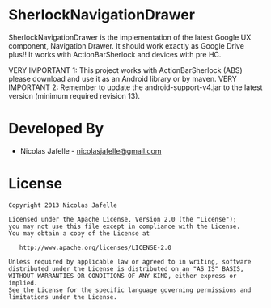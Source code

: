 SherlockNavigationDrawer
========================

SherlockNavigationDrawer is the implementation of the latest Google UX component, Navigation Drawer. It should work exactly as Google Drive plus!! It works with ActionBarSherlock and devices with pre HC.

VERY IMPORTANT 1: This project works with ActionBarSherlock (ABS) please download and use it as an Android library or by maven.
VERY IMPORTANT 2: Remember to update the android-support-v4.jar to the latest version (minimum required revision 13).

Developed By
============

* Nicolas Jafelle - <nicolasjafelle@gmail.com>


License
=======

    Copyright 2013 Nicolas Jafelle

    Licensed under the Apache License, Version 2.0 (the "License");
    you may not use this file except in compliance with the License.
    You may obtain a copy of the License at

       http://www.apache.org/licenses/LICENSE-2.0

    Unless required by applicable law or agreed to in writing, software
    distributed under the License is distributed on an "AS IS" BASIS,
    WITHOUT WARRANTIES OR CONDITIONS OF ANY KIND, either express or implied.
    See the License for the specific language governing permissions and
    limitations under the License.